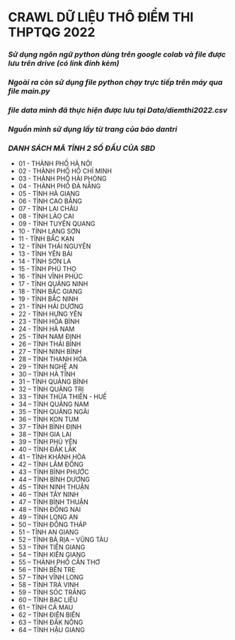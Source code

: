# **CRAWL DỮ LIỆU THÔ ĐIỂM THI THPTQG 2022**
### *Sử dụng ngôn ngữ python dùng trên google colab và file được lưu trên drive (có link đính kèm)*
### *Ngoài ra còn sử dụng file python chạy trực tiếp trên máy qua file main.py*
### *file data mình đã thực hiện được lưu tại Data/diemthi2022.csv*
### *Nguồn mình sử dụng lấy từ trang của báo dantri*
### *DANH SÁCH MÃ TỈNH 2 SỐ ĐẦU CỦA SBD*
*   01 - THÀNH PHỐ HÀ NỘI
*   02 - THÀNH PHỐ HỒ CHÍ MINH
*   03 - THÀNH PHỐ HẢI PHÒNG
*   04 - THÀNH PHỐ ĐÀ NẴNG
*   05 - TỈNH HÀ GIANG
*   06 - TỈNH CAO BẰNG
*   07 - TỈNH LAI CHÂU
*   08 - TỈNH LÀO CAI
*   09 - TỈNH TUYÊN QUANG
*   10 - TỈNH LẠNG SƠN
*   11 - TỈNH BẮC KẠN
*   12 - TỈNH THÁI NGUYÊN
*   13 - TỈNH YÊN BÁI
*   14 - TỈNH SƠN LA
*   15 - TỈNH PHÚ THỌ
*   16 - TỈNH VĨNH PHÚC
*   17 - TỈNH QUẢNG NINH
*   18 - TỈNH BẮC GIANG
*   19 - TỈNH BẮC NINH
*   21 - TỈNH HẢI DƯƠNG
*   22 - TỈNH HƯNG YÊN
*   23 - TỈNH HÒA BÌNH
*   24 - TỈNH HÀ NAM
*   25 - TỈNH NAM ĐỊNH
*   26 – TỈNH THÁI BÌNH
*   27 – TỈNH NINH BÌNH
*   28 – TỈNH THANH HÓA
*   29 – TỈNH NGHỆ AN
*   30 – TỈNH HÀ TĨNH
*   31 – TỈNH QUẢNG BÌNH
*   32 – TỈNH QUẢNG TRỊ
*   33 – TỈNH THỪA THIÊN - HUẾ
*   34 – TỈNH QUẢNG NAM
*   35 – TỈNH QUẢNG NGÃI
*   36 – TỈNH KON TUM
*   37 – TỈNH BÌNH ĐỊNH
*   38 – TỈNH GIA LAI
*   39 – TỈNH PHÚ YÊN
*   40 – TỈNH ĐẮK LẮK
*   41 – TỈNH KHÁNH HÒA
*   42 – TỈNH LÂM ĐỒNG
*   43 – TỈNH BÌNH PHƯỚC
*   44 – TỈNH BÌNH DƯƠNG
*   45 – TỈNH NINH THUẬN
*   46 – TỈNH TÂY NINH
*   47 – TỈNH BÌNH THUẬN
*   48 – TỈNH ĐỒNG NAI
*   49 – TỈNH LONG AN
*   50 – TỈNH ĐỒNG THÁP
*   51 – TỈNH AN GIANG
*   52 – TỈNH BÀ RỊA – VŨNG TÀU
*   53 – TỈNH TIỀN GIANG
*   54 – TỈNH KIÊN GIANG
*   55 – THÀNH PHỐ CẦN THƠ
*   56 – TỈNH BẾN TRE
*   57 – TỈNH VĨNH LONG
*   58 – TỈNH TRÀ VINH
*   59 – TỈNH SÓC TRĂNG
*   60 – TỈNH BẠC LIÊU
*   61 – TỈNH CÀ MAU
*   62 – TỈNH ĐIỆN BIÊN
*   63 – TỈNH ĐĂK NÔNG
*   64 – TỈNH HẬU GIANG
